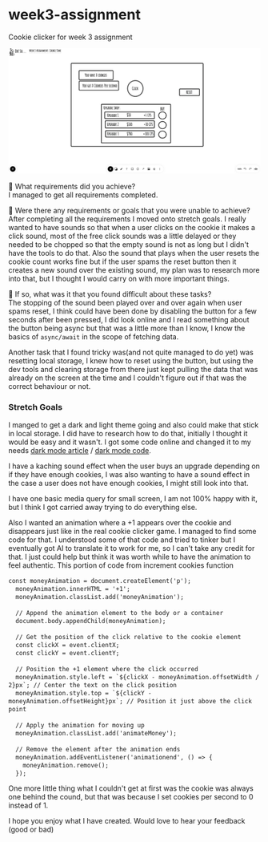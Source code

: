 # week3-assignment

Cookie clicker for week 3 assignment

![image of wireframe](wireframe.png)

🎯 What requirements did you achieve?  
I managed to get all requirements completed.

🎯 Were there any requirements or goals that you were unable to achieve?  
After completing all the requirements I moved onto stretch goals. I really wanted to have sounds so that when a user clicks on the cookie it makes a click sound, most of the free click sounds was a little delayed or they needed to be chopped so that the empty sound is not as long but I didn't have the tools to do that.
Also the sound that plays when the user resets the cookie count works fine but if the user spams the reset button then it creates a new sound over the existing sound, my plan was to research more into that, but I thought I would carry on with more important things.

🎯 If so, what was it that you found difficult about these tasks?  
The stopping of the sound been played over and over again when user spams reset, I think could have been done by disabling the button for a few seconds after been pressed, I did look online and I read something about the button being async but that was a little more than I know, I know the basics of `async/await` in the scope of fetching data.

Another task that I found tricky was(and not quite managed to do yet) was resetting local storage, I knew how to reset using the button, but using the dev tools and clearing storage from there just kept pulling the data that was already on the screen at the time and I couldn't figure out if that was the correct behaviour or not.

### Stretch Goals

I manged to get a dark and light theme going and also could make that stick in local storage. I did have to research how to do that, initially I thought it would be easy and it wasn't. I got some code online and changed it to my needs [dark mode article](https://javascript.plainenglish.io/build-a-dark-mode-toggle-with-javascript-and-localstorage-8022b492fb9e) / [dark mode code](https://codepen.io/coderjay06/pen/WNEPVBv).

I have a kaching sound effect when the user buys an upgrade depending on if they have enough cookies, I was also wanting to have a sound effect in the case a user does not have enough cookies, I might still look into that.

I have one basic media query for small screen, I am not 100% happy with it, but I think I got carried away trying to do everything else.

Also I wanted an animation where a +1 appears over the cookie and disappears just like in the real cookie clicker game. I managed to find some code for that. I understood some of that code and tried to tinker but I eventually got AI to translate it to work for me, so I can't take any credit for that. I just could help but think it was worth while to have the animation to feel authentic.
This portion of code from increment cookies function

```
const moneyAnimation = document.createElement('p');
  moneyAnimation.innerHTML = '+1';
  moneyAnimation.classList.add('moneyAnimation');

  // Append the animation element to the body or a container
  document.body.appendChild(moneyAnimation);

  // Get the position of the click relative to the cookie element
  const clickX = event.clientX;
  const clickY = event.clientY;

  // Position the +1 element where the click occurred
  moneyAnimation.style.left = `${clickX - moneyAnimation.offsetWidth / 2}px`; // Center the text on the click position
  moneyAnimation.style.top = `${clickY - moneyAnimation.offsetHeight}px`; // Position it just above the click point

  // Apply the animation for moving up
  moneyAnimation.classList.add('animateMoney');

  // Remove the element after the animation ends
  moneyAnimation.addEventListener('animationend', () => {
    moneyAnimation.remove();
  });
```

One more little thing what I couldn't get at first was the cookie was always one behind the cound, but that was because I set cookies per second to 0 instead of 1.

I hope you enjoy what I have created. Would love to hear your feedback (good or bad)
